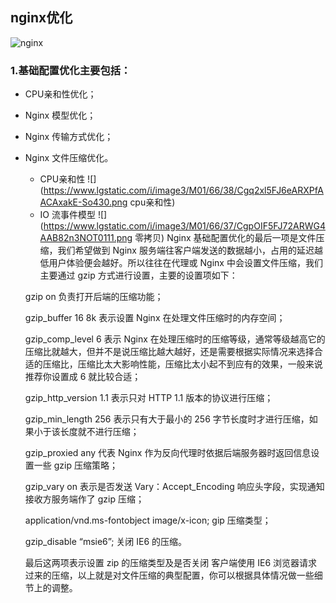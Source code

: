 ## nginx优化
![nginx](https://www.lgstatic.com/i/image3/M01/66/37/CgpOIF5FJ5mAVRPiAABbkiJwxcQ434.png "nginx")
### 1.基础配置优化主要包括：
- CPU亲和性优化；
- Nginx 模型优化；
- Nginx 传输方式优化；
- Nginx 文件压缩优化。
  - CPU亲和性
  ![](https://www.lgstatic.com/i/image3/M01/66/38/Cgq2xl5FJ6eARXPfAACAxakE-So430.png cpu亲和性)
  - IO 流事件模型
   ![](https://www.lgstatic.com/i/image3/M01/66/37/CgpOIF5FJ72ARWG4AAB82n3NOT0111.png 零拷贝)
  Nginx 基础配置优化的最后一项是文件压缩，我们希望做到 Nginx 服务端往客户端发送的数据越小，占用的延迟越低用户体验便会越好。所以往往在代理或 Nginx 中会设置文件压缩，我们主要通过 gzip 方式进行设置，主要的设置项如下：

  gzip on 负责打开后端的压缩功能；

  gzip_buffer 16 8k  表示设置 Nginx 在处理文件压缩时的内存空间；

  gzip_comp_level 6 表示 Nginx 在处理压缩时的压缩等级，通常等级越高它的压缩比就越大，但并不是说压缩比越大越好，还是需要根据实际情况来选择合适的压缩比，压缩比太大影响性能，压缩比太小起不到应有的效果，一般来说推荐你设置成 6 就比较合适；

  gzip_http_version 1.1 表示只对 HTTP 1.1 版本的协议进行压缩；

  gzip_min_length 256 表示只有大于最小的 256 字节长度时才进行压缩，如果小于该长度就不进行压缩；

  gzip_proxied any 代表 Nginx 作为反向代理时依据后端服务器时返回信息设置一些 gzip 压缩策略；

  gzip_vary on 表示是否发送 Vary：Accept_Encoding 响应头字段，实现通知接收方服务端作了 gzip 压缩；

  application/vnd.ms-fontobject image/x-icon;  gip 压缩类型；

  gzip_disable “msie6”;  关闭 IE6 的压缩。

  最后这两项表示设置 zip 的压缩类型及是否关闭 客户端使用 IE6 浏览器请求过来的压缩，以上就是对文件压缩的典型配置，你可以根据具体情况做一些细节上的调整。
  
